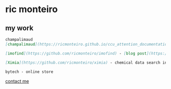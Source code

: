 
# ric monteiro





## my work


```markdown
champalimaud
[champalimaud](https://ricmonteiro.github.io/ccu_attention_documentation/).
```

```markdown
[imofind](https://github.com/ricmonteiro/imofind) - [blog post](https://ricmonteiro.medium.com/too-good-to-be-true-posts-in-house-rental-website-with-python-beautiful-soup-794e4fefd7d0)
```

```markdown
[Ximia](https://github.com/ricmonteiro/ximia) - chemical data search interface
```

```markdown
bytech - online store
```

[contact me](mailto:ricardo_luis19@hotmail.com)
